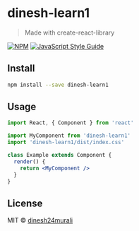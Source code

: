 # dinesh-learn1

> Made with create-react-library

[![NPM](https://img.shields.io/npm/v/dinesh-learn1.svg)](https://www.npmjs.com/package/dinesh-learn1) [![JavaScript Style Guide](https://img.shields.io/badge/code_style-standard-brightgreen.svg)](https://standardjs.com)

## Install

```bash
npm install --save dinesh-learn1
```

## Usage

```jsx
import React, { Component } from 'react'

import MyComponent from 'dinesh-learn1'
import 'dinesh-learn1/dist/index.css'

class Example extends Component {
  render() {
    return <MyComponent />
  }
}
```

## License

MIT © [dinesh24murali](https://github.com/dinesh24murali)
